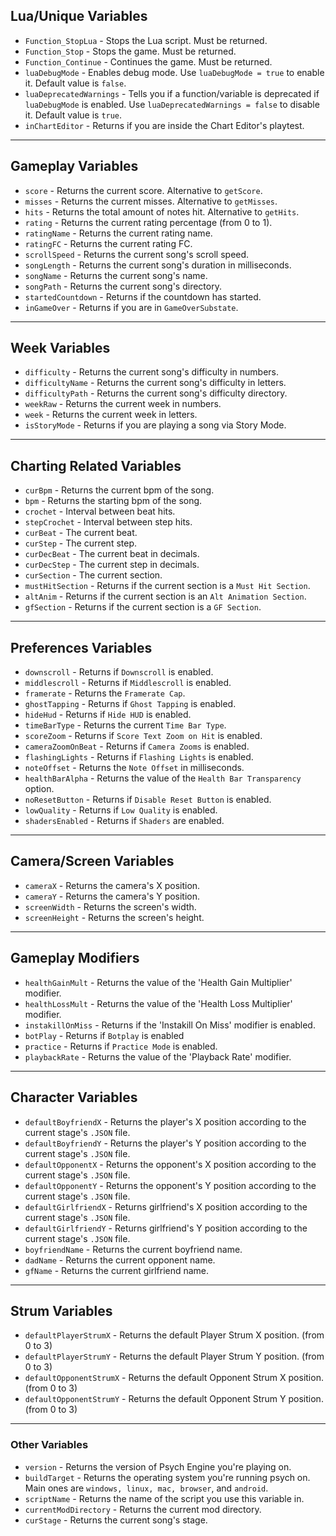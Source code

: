## Lua/Unique Variables
* `Function_StopLua` - Stops the Lua script. Must be returned.
* `Function_Stop` - Stops the game. Must be returned.
* `Function_Continue` - Continues the game. Must be returned.
* `luaDebugMode` - Enables debug mode. Use `luaDebugMode = true` to enable it. Default value is `false`.
* `luaDeprecatedWarnings` - Tells you if a function/variable is deprecated if `luaDebugMode` is enabled. Use `luaDeprecatedWarnings = false` to disable it. Default value is `true`.
* `inChartEditor` - Returns if you are inside the Chart Editor's playtest.
***

## Gameplay Variables
* `score` - Returns the current score. Alternative to `getScore`.
* `misses` - Returns the current misses. Alternative to `getMisses`.
* `hits` - Returns the total amount of notes hit. Alternative to `getHits`.
* `rating` - Returns the current rating percentage (from 0 to 1).
* `ratingName` - Returns the current rating name.
* `ratingFC` - Returns the current rating FC.
* `scrollSpeed` - Returns the current song's scroll speed.
* `songLength` - Returns the current song's duration in milliseconds.
* `songName` - Returns the current song's name.
* `songPath` - Returns the current song's directory.
* `startedCountdown` - Returns if the countdown has started.
* `inGameOver` - Returns if you are in `GameOverSubstate`.
***

## Week Variables
* `difficulty` - Returns the current song's difficulty in numbers.
* `difficultyName` - Returns the current song's difficulty in letters.
* `difficultyPath` - Returns the current song's difficulty directory.
* `weekRaw` - Returns the current week in numbers.
* `week` - Returns the current week in letters.
* `isStoryMode` - Returns if you are playing a song via Story Mode.
***

## Charting Related Variables
* `curBpm` - Returns the current bpm of the song.
* `bpm` - Returns the starting bpm of the song.
* `crochet` - Interval between beat hits.
* `stepCrochet` - Interval between step hits.
* `curBeat` - The current beat.
* `curStep` - The current step.
* `curDecBeat` - The current beat in decimals.
* `curDecStep` - The current step in decimals.
* `curSection` - The current section.
* `mustHitSection` - Returns if the current section is a `Must Hit Section`.
* `altAnim` - Returns if the current section is an `Alt Animation Section`.
* `gfSection` - Returns if the current section is a `GF Section`.
***

## Preferences Variables 
* `downscroll` - Returns if `Downscroll` is enabled.
* `middlescroll` - Returns if `Middlescroll` is enabled.
* `framerate` - Returns the `Framerate Cap`.
* `ghostTapping` - Returns if `Ghost Tapping` is enabled.
* `hideHud` - Returns if `Hide HUD` is enabled.
* `timeBarType` - Returns the current `Time Bar Type`.
* `scoreZoom` - Returns if `Score Text Zoom on Hit` is enabled.
* `cameraZoomOnBeat` - Returns if `Camera Zooms` is enabled.
* `flashingLights` - Returns if `Flashing Lights` is enabled.
* `noteOffset` - Returns the `Note Offset` in milliseconds.
* `healthBarAlpha` - Returns the value of the `Health Bar Transparency` option.
* `noResetButton` - Returns if `Disable Reset Button` is enabled.
* `lowQuality` - Returns if `Low Quality` is enabled.
* `shadersEnabled` - Returns if `Shaders` are enabled.
***

## Camera/Screen Variables 
* `cameraX` - Returns the camera's X position.
* `cameraY` - Returns the camera's Y position.
* `screenWidth` - Returns the screen's width.
* `screenHeight` - Returns the screen's height.
***

## Gameplay Modifiers
* `healthGainMult` - Returns the value of the 'Health Gain Multiplier' modifier.
* `healthLossMult` - Returns the value of the 'Health Loss Multiplier' modifier.
* `instakillOnMiss` - Returns if the 'Instakill On Miss' modifier is enabled.
* `botPlay` - Returns if `Botplay` is enabled
* `practice` - Returns if `Practice Mode` is enabled.
* `playbackRate` - Returns the value of the 'Playback Rate' modifier.
***

## Character Variables
* `defaultBoyfriendX` - Returns the player's X position according to the current stage's `.JSON` file.
* `defaultBoyfriendY` - Returns the player's Y position according to the current stage's `.JSON` file.
* `defaultOpponentX` - Returns the opponent's X position according to the current stage's `.JSON` file.
* `defaultOpponentY` - Returns the opponent's Y position according to the current stage's `.JSON` file.
* `defaultGirlfriendX` - Returns girlfriend's X position according to the current stage's `.JSON` file.
* `defaultGirlfriendY` - Returns girlfriend's Y position according to the current stage's `.JSON` file.
* `boyfriendName` - Returns the current boyfriend name.
* `dadName` - Returns the current opponent name.
* `gfName` - Returns the current girlfriend name.
***

## Strum Variables 
* `defaultPlayerStrumX` - Returns the default Player Strum X position. (from 0 to 3)
* `defaultPlayerStrumY` - Returns the default Player Strum Y position. (from 0 to 3)
* `defaultOpponentStrumX` - Returns the default Opponent Strum X position. (from 0 to 3)
* `defaultOpponentStrumY` - Returns the default Opponent Strum Y position. (from 0 to 3)
*** 

### Other Variables
* `version` - Returns the version of Psych Engine you're playing on.
* `buildTarget` - Returns the operating system you're running psych on. Main ones are `windows, linux, mac, browser`, and `android`.
* `scriptName` - Returns the name of the script you use this variable in.
* `currentModDirectory` - Returns the current mod directory.
* `curStage` - Returns the current song's stage.
